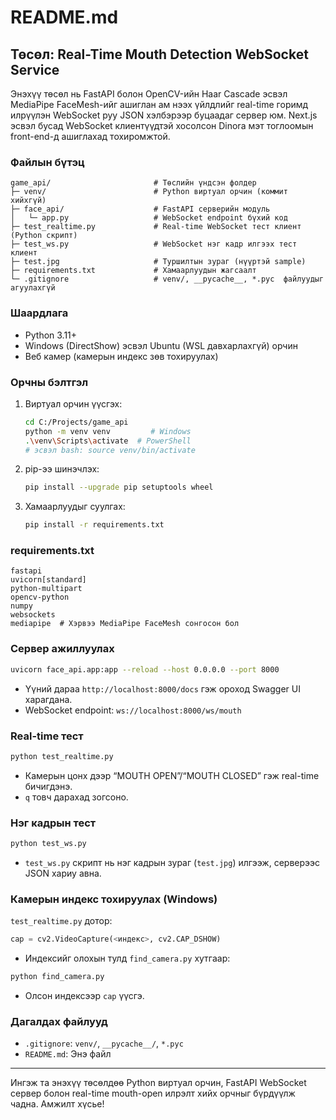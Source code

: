 # README.md

## Төсөл: Real-Time Mouth Detection WebSocket Service

Энэхүү төсөл нь FastAPI болон OpenCV-ийн Haar Cascade эсвэл MediaPipe FaceMesh-ийг ашиглан ам нээх үйлдлийг real-time горимд илрүүлэн WebSocket руу JSON хэлбэрээр буцаадаг сервер юм. Next.js эсвэл бусад WebSocket клиентүүдтэй хосолсон Dinora мэт тоглоомын front-end-д ашиглахад тохиромжтой.

### Файлын бүтэц

```
game_api/                       # Төслийн үндсэн фолдер
├─ venv/                        # Python виртуал орчин (коммит хийхгүй)
├─ face_api/                    # FastAPI серверийн модуль
│   └─ app.py                   # WebSocket endpoint бүхий код
├─ test_realtime.py             # Real-time WebSocket тест клиент (Python скрипт)
├─ test_ws.py                   # WebSocket нэг кадр илгээх тест клиент
├─ test.jpg                     # Туршилтын зураг (нүүртэй sample)
├─ requirements.txt             # Хамаарлуудын жагсаалт
└─ .gitignore                   # venv/, __pycache__, *.pyc  файлуудыг агуулахгүй
```

### Шаардлага

- Python 3.11+
- Windows (DirectShow) эсвэл Ubuntu (WSL давхарлахгүй) орчин
- Веб камер (камерын индекс зөв тохируулах)

### Орчны бэлтгэл

1. Виртуал орчин үүсгэх:

   ```bash
   cd C:/Projects/game_api
   python -m venv venv         # Windows
   .\venv\Scripts\activate  # PowerShell
   # эсвэл bash: source venv/bin/activate
   ```

2. pip-ээ шинэчлэх:

   ```bash
   pip install --upgrade pip setuptools wheel
   ```

3. Хамаарлуудыг суулгах:

   ```bash
   pip install -r requirements.txt
   ```

### requirements.txt

```
fastapi
uvicorn[standard]
python-multipart
opencv-python
numpy
websockets
mediapipe  # Хэрвээ MediaPipe FaceMesh сонгосон бол
```

### Сервер ажиллуулах

```bash
uvicorn face_api.app:app --reload --host 0.0.0.0 --port 8000
```

- Үүний дараа `http://localhost:8000/docs` гэж ороход Swagger UI харагдана.
- WebSocket endpoint: `ws://localhost:8000/ws/mouth`

### Real-time тест

```bash
python test_realtime.py
```

- Камерын цонх дээр “MOUTH OPEN”/“MOUTH CLOSED” гэж real-time бичигдэнэ.
- `q` товч дарахад зогсоно.

### Нэг кадрын тест

```bash
python test_ws.py
```

- `test_ws.py` скрипт нь нэг кадрын зураг (`test.jpg`) илгээж, серверээс JSON хариу авна.

### Камерын индекс тохируулах (Windows)

`test_realtime.py` дотор:

```python
cap = cv2.VideoCapture(<индекс>, cv2.CAP_DSHOW)
```

- Индексийг олохын тулд `find_camera.py` хутгаар:

```bash
python find_camera.py
```

- Олсон индексээр `cap` үүсгэ.

### Дагалдах файлууд

- `.gitignore`: `venv/`, `__pycache__/`, `*.pyc`
- `README.md`: Энэ файл

---

Ингэж та энэхүү төсөлдөө Python виртуал орчин, FastAPI WebSocket сервер болон real-time mouth-open илрэлт хийх орчныг бүрдүүлж чадна. Амжилт хүсье!
